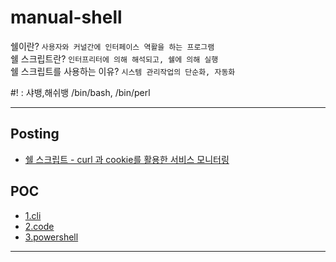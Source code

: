 # manual-shell
쉘이란? `사용자와 커널간에 인터페이스 역활을 하는 프로그램`   
쉘 스크립트란? `인터프리터에 의해 해석되고, 쉘에 의해 실행`   
쉘 스크립트를 사용하는 이유? `시스템 관리작업의 단순화, 자동화`   

#! : 샤뱅,해쉬뱅 /bin/bash, /bin/perl

---

## Posting
- [쉘 스크립트 - curl 과 cookie를 활용한 서비스 모니터링](https://blog.naver.com/jogilsang/222353841647)   

## POC
- [1.cli](https://github.com/jogilsang/manual-shell/tree/main/1.cli)   
- [2.code](https://github.com/jogilsang/manual-shell/tree/main/2.code)   
- [3.powershell](https://github.com/jogilsang/manual-shell/tree/main/3.powershell)   

---
